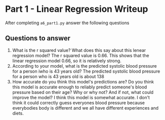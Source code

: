 # Part 1 - Linear Regression Writeup

After completing `a6_part1.py` answer the following questions

## Questions to answer

1. What is the r squared value?  What does this say about this lenear regression model?
    The r squared value is 0.66. This shows that the linear regression model 0.66, so it is relatively strong. 
2. According to your model, what is the predicted systolic blood pressure for a person iwho is 43 years old?
    The predicted systolic blood pressure for a person who is 43 years old is about 138 
3. How accurate do you think this model's predictions are?  Do you think this model is accurate enough to reliably predict someone's blood pressure based on their age?  Why or why not?  And if not, what could improve the model?
    I think this model is somewhat accurate. I don't think it could correctly guess everyones blood pressure because everybodies body is different and we all have different experiences and diets. 